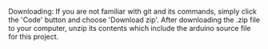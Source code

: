 Downloading:  If you are not familiar with git and its commands, simply click the 'Code' button and choose 'Download zip'.  After downloading the .zip file to your computer, unzip its contents which include the arduino source file for this project.
